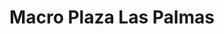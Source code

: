---
title: "Macro Plaza Las Palmas"
url: /villa-hidalgo/macro-plaza-las-palmas/
shop: Einkaufszentrum
---